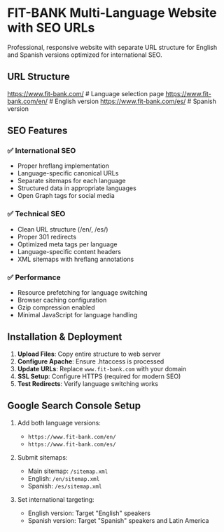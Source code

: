 # FIT-BANK Multi-Language Website with SEO URLs

Professional, responsive website with separate URL structure for English and Spanish versions optimized for international SEO.

## URL Structure

https://www.fit-bank.com/ # Language selection page https://www.fit-bank.com/en/ # English version https://www.fit-bank.com/es/ # Spanish version


## SEO Features

### ✅ **International SEO**
- Proper hreflang implementation
- Language-specific canonical URLs
- Separate sitemaps for each language
- Structured data in appropriate languages
- Open Graph tags for social media

### ✅ **Technical SEO**
- Clean URL structure (/en/, /es/)
- Proper 301 redirects
- Optimized meta tags per language
- Language-specific content headers
- XML sitemaps with hreflang annotations

### ✅ **Performance**
- Resource prefetching for language switching
- Browser caching configuration
- Gzip compression enabled
- Minimal JavaScript for language handling

## Installation & Deployment

1. **Upload Files**: Copy entire structure to web server
2. **Configure Apache**: Ensure .htaccess is processed
3. **Update URLs**: Replace `www.fit-bank.com` with your domain
4. **SSL Setup**: Configure HTTPS (required for modern SEO)
5. **Test Redirects**: Verify language switching works

## Google Search Console Setup

1. Add both language versions:
   - `https://www.fit-bank.com/en/`
   - `https://www.fit-bank.com/es/`

2. Submit sitemaps:
   - Main sitemap: `/sitemap.xml`
   - English: `/en/sitemap.xml`
   - Spanish: `/es/sitemap.xml`

3. Set international targeting:
   - English version: Target "English" speakers
   - Spanish version: Target "Spanish" speakers and Latin America

